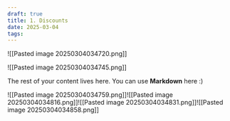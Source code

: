 ```yaml
---
draft: true
title: 1. Discounts
date: 2025-03-04
tags:
---
```

![[Pasted image 20250304034720.png]]

![[Pasted image 20250304034745.png]]

The rest of your content lives here. You can use **Markdown** here :)

![[Pasted image 20250304034759.png]]![[Pasted image 20250304034816.png]]![[Pasted image 20250304034831.png]]![[Pasted image 20250304034858.png]]